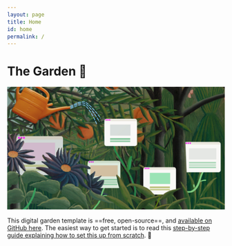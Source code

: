 ```yaml
---
layout: page
title: Home
id: home
permalink: /
---
```


# The Garden 🌱

<img src="/assets/digital-garden_web.jpg"/>

This digital garden template is ==free, open-source==, and [available on GitHub here](https://github.com/maximevaillancourt/digital-garden-jekyll-template). The easiest way to get started is to read this [step-by-step guide explaining how to set this up from scratch](https://maximevaillancourt.com/blog/setting-up-your-own-digital-garden-with-jekyll). 👋

<style>
  .wrapper {
    max-width: 46em;
  }
</style>
